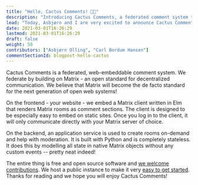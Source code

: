 ```yaml
---
title: "Hello, Cactus Comments! 👋🌵"
description: "Introducing Cactus Comments, a federated comment system that you can embed anywhere. It respects your privacy, and puts you in control."
lead: "Today, Asbjørn and I are very excited to announce Cactus Comments! 🎉"
date: 2021-03-01T16:26:29
lastmod: 2021-03-01T16:26:29
draft: false
weight: 50
contributors: ["Asbjørn Olling", "Carl Bordum Hansen"]
commentSectionId: blogpost-hello-cactus
---
```


Cactus Comments is a federated, web-embeddable comment system. We federate by
building on Matrix - an open standard for decentralized communication. We
believe that Matrix will become the de facto standard for the next
generation of open web systems!

On the frontend - your website - we embed a Matrix client written in Elm that
renders Matrix rooms as comment sections. The client is designed to be
especially easy to embed on static sites. Once you log in to the client,
it will only communicate directly with your Matrix server of choice.

On the backend, an application service is used to create rooms on-demand and
help with moderation. It is built with Python and is completely stateless. It
does this by modelling all state in native Matrix objects without any custom
events -- pretty neat indeed!

The entire thing is free and open source software and [we welcome
contributions](../../docs/community/contribute). We host a public instance to
make it very [easy to get started](../../docs/getting-started/quick-start).
Thanks for reading and we hope you will enjoy Cactus Comments!
